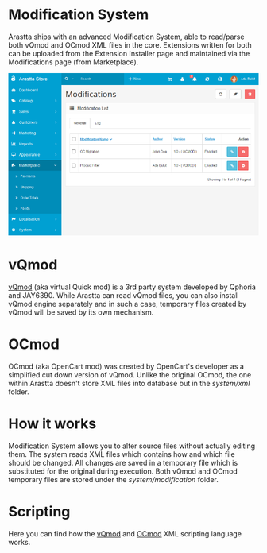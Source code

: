 Modification System
===================

Arastta ships with an advanced Modification System, able to read/parse both vQmod and OCmod XML files in the core. Extensions written for both can be uploaded from the Extension Installer page and maintained via the Modifications page (from Marketplace).

![modifications](_images/modifications.png)

vQmod
=====

[vQmod](https://github.com/vqmod/vqmod) (aka virtual Quick mod) is a 3rd party system developed by Qphoria and JAY6390. While Arastta can read vQmod files, you can also install vQmod engine separately and in such a case, temporary files created by vQmod will be saved by its own mechanism.

OCmod
=====

OCmod (aka OpenCart mod) was created by OpenCart's developer as a simplified cut down version of vQmod. Unlike the original OCmod, the one within Arastta doesn't store XML files into database but in the *system/xml* folder.

How it works
============

Modification System allows you to alter source files without actually editing them. The system reads XML files which contains how and which file should be changed. All changes are saved in a temporary file which is substituted for the original during execution. Both vQmod and OCmod temporary files are stored under the *system/modification* folder.

Scripting
=========

Here you can find how the [vQmod](https://github.com/vqmod/vqmod/wiki/Scripting) and [OCmod](https://github.com/opencart/opencart/wiki/Modification-System) XML scripting language works.
